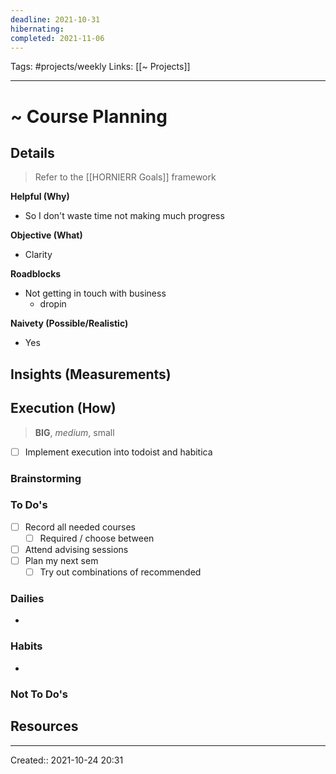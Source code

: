 ```yaml
---
deadline: 2021-10-31
hibernating:
completed: 2021-11-06
---
```

Tags: #projects/weekly
Links: [[~ Projects]]
___
# ~ Course Planning
## Details
> Refer to the [[HORNIERR Goals]] framework

**Helpful (Why)**
- So I don't waste time not making much progress

**Objective (What)**
- Clarity

**Roadblocks**
- Not getting in touch with business
	- dropin

**Naivety (Possible/Realistic)**
- Yes

**Insights (Measurements)**
- 
## Execution (How)
> **BIG**, *medium*, small

- [ ] Implement execution into todoist and habitica
### Brainstorming
### To Do's
- [ ] Record all needed courses
	- [ ] Required / choose between
- [ ] Attend advising sessions
- [ ] Plan my next sem
	- [ ] Try out combinations of recommended
### Dailies
- 
### Habits
- 
### Not To Do's
## Resources

___
Created:: 2021-10-24 20:31
